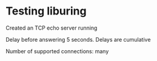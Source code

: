 # Testing liburing

Created an TCP echo server running

Delay before answering 5 seconds. Delays are cumulative

Number of supported connections: many
